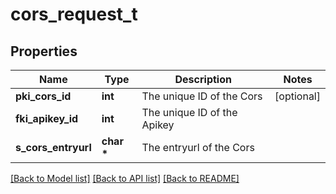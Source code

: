 # cors_request_t

## Properties
Name | Type | Description | Notes
------------ | ------------- | ------------- | -------------
**pki_cors_id** | **int** | The unique ID of the Cors | [optional] 
**fki_apikey_id** | **int** | The unique ID of the Apikey | 
**s_cors_entryurl** | **char \*** | The entryurl of the Cors | 

[[Back to Model list]](../README.md#documentation-for-models) [[Back to API list]](../README.md#documentation-for-api-endpoints) [[Back to README]](../README.md)


